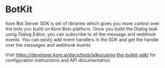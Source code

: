 # BotKit

Kore Bot Server SDK is set of libraries which gives you more control over the bots you build on Kore Bots platform. Once you build the Dialog task using Dialog Editor, you can subscribe to all the message and webhook events. You can easily add event handlers in the SDK and get the handle over the messages and webhook events

Visit https://developer.kore.ai/docs/bots/sdks/using-the-botkit-sdk/  for configuration instructions and API documentation.
